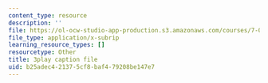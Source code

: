 ```yaml
---
content_type: resource
description: ''
file: https://ol-ocw-studio-app-production.s3.amazonaws.com/courses/7-016-introductory-biology-fall-2018/b25adec421375cf8baf479208be147e7_mvjXFh4P08I.vtt
file_type: application/x-subrip
learning_resource_types: []
resourcetype: Other
title: 3play caption file
uid: b25adec4-2137-5cf8-baf4-79208be147e7
---
```

